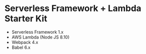 # Serverless Framework + Lambda Starter Kit

- Serverless Framework 1.x
- AWS Lambda (Node JS 8.10)
- Webpack 4.x
- Babel 6.x
